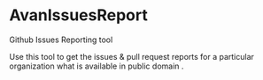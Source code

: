 # AvanIssuesReport
Github Issues Reporting tool

Use this tool to get the issues & pull request reports for a particular organization what is available in public domain .
